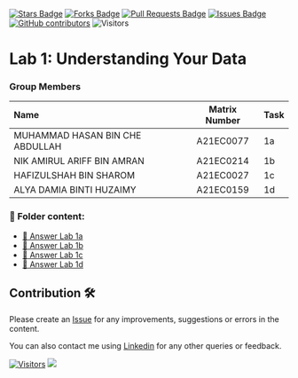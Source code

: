 <a href="https://github.com/drshahizan/HPDP/stargazers"><img src="https://img.shields.io/github/stars/drshahizan/HPDP" alt="Stars Badge"/></a>
<a href="https://github.com/drshahizan/HPDP/network/members"><img src="https://img.shields.io/github/forks/drshahizan/HPDP" alt="Forks Badge"/></a>
<a href="https://github.com/drshahizan/HPDP/pulls"><img src="https://img.shields.io/github/issues-pr/drshahizan/HPDP" alt="Pull Requests Badge"/></a>
<a href="https://github.com/drshahizan/HPDP"><img src="https://img.shields.io/github/issues/drshahizan/HPDP" alt="Issues Badge"/></a>
<a href="https://github.com/drshahizan/HPDP/graphs/contributors"><img alt="GitHub contributors" src="https://img.shields.io/github/contributors/drshahizan/HPDP?color=2b9348"></a>
![Visitors](https://api.visitorbadge.io/api/visitors?path=https%3A%2F%2Fgithub.com%2Fdrshahizan%2FHPDP&labelColor=%23d9e3f0&countColor=%23697689&style=flat)

# Lab 1: Understanding Your Data

### Group Members

| Name                                     | Matrix Number | Task |
| :---------------------------------------- | :-------------: | ------------- |
| MUHAMMAD HASAN BIN CHE ABDULLAH | A21EC0077 | 1a | 
| NIK AMIRUL ARIFF BIN AMRAN | A21EC0214 | 1b | 
| HAFIZULSHAH BIN SHAROM | A21EC0027 | 1c | 
| ALYA DAMIA BINTI HUZAIMY | A21EC0159 | 1d |  

### 📂 Folder content:
* [📖 Answer Lab 1a](https://github.com/drshahizan/HPDP/blob/main/lab/submission/SEK%20KITO/lab1/lab1a.ipynb)
* [📖 Answer Lab 1b](https://github.com/drshahizan/HPDP/blob/main/lab/submission/SEK%20KITO/lab1/lab1b.ipynb)
* [📖 Answer Lab 1c](https://github.com/drshahizan/HPDP/blob/main/lab/submission/SEK%20KITO/lab1/lab1c.ipynb)
* [📖 Answer Lab 1d](https://github.com/drshahizan/HPDP/blob/main/lab/submission/SEK%20KITO/lab1/lab1d.ipynb)

## Contribution 🛠️
Please create an [Issue](https://github.com/drshahizan/HPDP/issues) for any improvements, suggestions or errors in the content.

You can also contact me using [Linkedin](https://www.linkedin.com/in/drshahizan/) for any other queries or feedback.

[![Visitors](https://api.visitorbadge.io/api/visitors?path=https%3A%2F%2Fgithub.com%2Fdrshahizan&labelColor=%23697689&countColor=%23555555&style=plastic)](https://visitorbadge.io/status?path=https%3A%2F%2Fgithub.com%2Fdrshahizan)
![](https://hit.yhype.me/github/profile?user_id=81284918)

